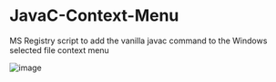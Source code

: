 # JavaC-Context-Menu
MS Registry script to add the vanilla javac command to the Windows selected file context menu

![image](https://user-images.githubusercontent.com/84064518/118848681-5891d900-b8a5-11eb-95f1-7b919780376d.png)
